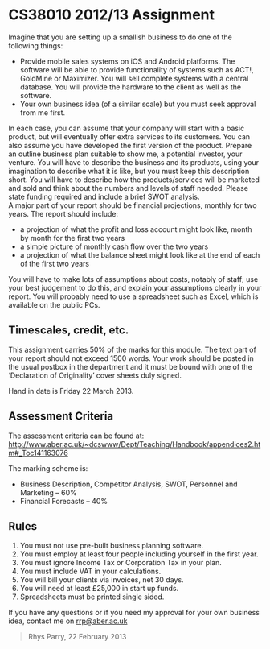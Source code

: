 CS38010 2012/13 Assignment
==========================

Imagine that you are setting up a smallish business to do one of the following things:

* Provide mobile sales systems on iOS and Android platforms. The software will be able to provide functionality of systems such as ACT!, GoldMine or Maximizer. You will sell complete systems with a central database. You will provide the hardware to the client as well as the software.
* Your own business idea (of a similar scale) but you must seek approval from me first.

In each case, you can assume that your company will start with a basic product, but will eventually offer extra services to its customers. You can also assume you have developed the first version of the product.
Prepare an outline business plan suitable to show me, a potential investor, your venture. You will have to describe the business and its products, using your imagination to describe what it is like, but you must keep this description short. You will have to describe how the products/services will be marketed and sold and think about the numbers and levels of staff needed. Please state funding required and include a brief SWOT analysis.  
A major part of your report should be financial projections, monthly for two years. The report should include:
 
* a projection of what the profit and loss account might look like, month by month for the first two years
* a simple picture of monthly cash flow over the two years
* a projection of what the balance sheet might look like at the end of each of the first two years

You will have to make lots of assumptions about costs, notably of staff; use your best judgement to do this, and explain your assumptions clearly in your report. You will probably need to use a spreadsheet such as Excel, which is available on the public PCs.


Timescales, credit, etc.
------------------------

This assignment carries 50% of the marks for this module. The text part of your report should not exceed 1500 words.  Your work should be posted in the usual postbox in the department and it must be bound with one of the ‘Declaration of Originality’ cover sheets duly signed.

Hand in date is Friday 22 March 2013.


Assessment Criteria
-------------------

The assessment criteria can be found at: http://www.aber.ac.uk/~dcswww/Dept/Teaching/Handbook/appendices2.htm#_Toc141163076

The marking scheme is:

* Business Description, Competitor Analysis, SWOT, Personnel and Marketing – 60%
* Financial Forecasts – 40%


Rules
-----

1. You must not use pre-built business planning software.
2. You must employ at least four people including yourself in the first year.
3. You must ignore Income Tax or Corporation Tax in your plan.
4. You must include VAT in your calculations.
5. You will bill your clients via invoices, net 30 days.
6. You will need at least £25,000 in start up funds.
7. Spreadsheets must be printed single sided.

If you have any questions or if you need my approval for your own business idea, contact me on rrp@aber.ac.uk

> Rhys Parry, 22 February 2013
